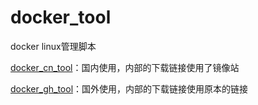 # docker_tool
docker linux管理脚本

<a href="https://ghproxy.net/https://github.com/ZHAN2006/docker_tool/blob/main/docker_cn_tool.sh">docker_cn_tool</a>：国内使用，内部的下载链接使用了镜像站
</p>
<a href="https://github.com/ZHAN2006/docker_tool/blob/main/docker_gh_tool.sh">docker_gh_tool</a>：国外使用，内部的下载链接使用原本的链接

